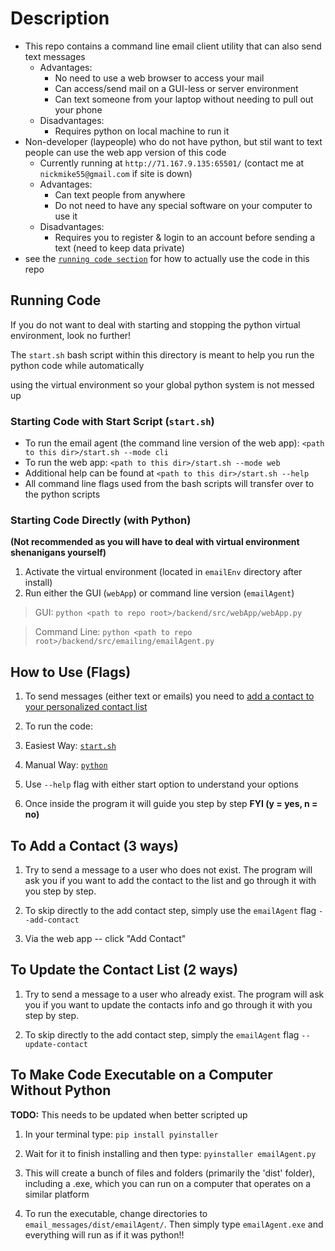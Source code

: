 # Description

* This repo contains a command line email client utility that can also send text messages
  * Advantages: 
    * No need to use a web browser to access your mail
    * Can access/send mail on a GUI-less or server environment
    * Can text someone from your laptop without needing to pull out your phone
  * Disadvantages:
    * Requires python on local machine to run it
* Non-developer (laypeople) who do not have python, but stil want to text people can use the web app version of this code
  * Currently running at `http://71.167.9.135:65501/` (contact me at `nickmike55@gmail.com` if site is down)
  * Advantages:
    * Can text people from anywhere
    * Do not need to have any special software on your computer to use it
  * Disadvantages:
    * Requires you to register & login to an account before sending a text (need to keep data private)
* see the [`running code section`](#running-code) for how to actually use the code in this repo

## Running Code

If you do not want to deal with starting and stopping the python virtual environment, look no further!

The `start.sh` bash script within this directory is meant to help you run the python code while automatically

using the virtual environment so your global python system is not messed up

### Starting Code with Start Script (`start.sh`)

* To run the email agent (the command line version of the web app): `<path to this dir>/start.sh --mode cli`
* To run the web app: `<path to this dir>/start.sh --mode web`
* Additional help can be found at `<path to this dir>/start.sh --help`
* All command line flags used from the bash scripts will transfer over to the python scripts

### Starting Code Directly (with Python)

**(Not recommended as you will have to deal with virtual environment shenanigans yourself)**

1. Activate the virtual environment (located in `emailEnv` directory after install)
2. Run either the GUI (`webApp`) or command line version (`emailAgent`)

  > GUI: `python <path to repo root>/backend/src/webApp/webApp.py`

  > Command Line: `python <path to repo root>/backend/src/emailing/emailAgent.py`

## How to Use (Flags)

1. To send messages (either text or emails) you need to [add a contact to your personalized contact list](#to-add-a-contact-3-ways)

2. To run the code:
  1. Easiest Way: [`start.sh`](#starting-code-with-start-script-startsh)
  2. Manual Way: [`python`](#starting-code-directly-with-python)

3. Use `--help` flag with either start option to understand your options

4. Once inside the program it will guide you step by step **FYI (y = yes, n = no)**

## To Add a Contact (3 ways)

1. Try to send a message to a user who does not exist. The program will ask you if you want to add the contact to the list and go through it with you step by step.

2. To skip directly to the add contact step, simply use the `emailAgent` flag `--add-contact`

3. Via the web app -- click "Add Contact"

## To Update the Contact List (2 ways)

1. Try to send a message to a user who already exist. The program will ask you if you want to update the contacts info and go through it with you step by step.

2. To skip directly to the add contact step, simply the `emailAgent` flag `--update-contact`

## To Make Code Executable on a Computer Without Python

**TODO:** This needs to be updated when better scripted up

1. In your terminal type: `pip install pyinstaller`

2. Wait for it to finish installing and then type: `pyinstaller emailAgent.py`

3. This will create a bunch of files and folders (primarily the 'dist' folder), including a .exe, which you can run on a computer that operates on a similar platform

4. To run the executable, change directories to `email_messages/dist/emailAgent/`. Then simply type `emailAgent.exe` and everything will run as if it was python!!
